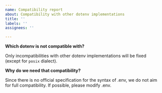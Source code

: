 ```yaml
---
name: Compatibility report
about: Compatibility with other dotenv implementations
title: ''
labels: ''
assignees: ''

---
```


**Which dotenv is not compatible with?**

Only incompatibilities with other dotenv implementations will be fixed (except for `posix` dialect).

**Why do we need that compatibility?**

Since there is no official specification for the syntax of .env, we do not aim for full compatibility. If possible, please modify .env.
